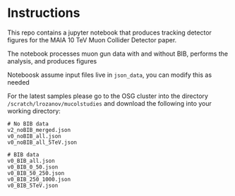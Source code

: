 # Instructions

This repo contains a jupyter notebook that produces tracking detector figures for the MAIA 10 TeV Muon Collider Detector paper. 

The notebook processes muon gun data with and without BIB, performs the analysis, and produces figures 

Noteboosk assume input files live in `json_data`, you can modify this as needed

For the latest samples please go to the OSG cluster into the directory `/scratch/lrozanov/mucolstudies` and download the following into your working directory:
 
```
# No BIB data
v2_noBIB_merged.json
v0_noBIB_all.json
v0_noBIB_all_5TeV.json

# BIB data
v0_BIB_all.json
v0_BIB_0_50.json
v0_BIB_50_250.json
v0_BIB_250_1000.json
v0_BIB_5TeV.json
```


